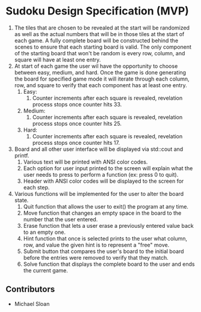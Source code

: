 # Sudoku Design Specification (MVP)

1. The tiles that are chosen to be revealed at the start will be randomized as well as the actual numbers that will be in those tiles at the start of each game. A fully complete board will be constructed behind the scenes to ensure that each starting board is valid. The only component of the starting board that won't be random is every row, column, and square will have at least one entry.
2.  At start of each game the user wil have the opportunity to choose between easy, medium, and hard. Once the game is done generating the board for specified game mode it will iterate through each column, row, and square to verify that each component has at least one entry.
    1. Easy:
        1. Counter increments after each square is revealed, revelation process stops once counter hits 33.
    2. Medium:
        1. Counter increments after each square is revealed, revelation process stops once counter hits 25.
    3. Hard:
        1. Counter increments after each square is revealed, revelation process stops once counter hits 17.
3. Board and all other user interface will be displayed via std::cout and printf.
    1. Various text will be printed with ANSI color codes.
    2. Each option for user input printed to the screen will explain what the user needs to press to perform a function (ex: press 0 to quit).
    3. Header with ANSI color codes will be displayed to the screen for each step.
4. Various functions will be implemented for the user to alter the board state.
    1. Quit function that allows the user to exit() the program at any time.
    2. Move function that changes an empty space in the board to the number that the user entered. 
    3. Erase function that lets a user erase a previously entered value back to an empty one.
    4. Hint function that once is selected prints to the user what column, row, and value the given hint is to represent a "free" move.
    5. Submit button that compares the user's board to the initial board before the entries were removed to verify that they match.
    6. Solve function that displays the complete board to the user and ends the current game.

## Contributors
* Michael Sloan 
